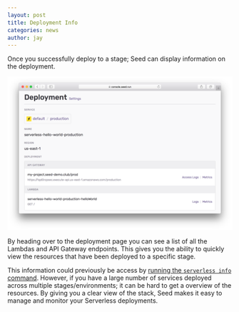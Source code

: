 ```yaml
---
layout: post
title: Deployment Info
categories: news
author: jay
---
```


Once you successfully deploy to a stage; Seed can display information on the deployment. 

![View Deployment](/assets/blog/deployment-info/deployment-info.png)

By heading over to the deployment page you can see a list of all the Lambdas and API Gateway endpoints. This gives you the ability to quickly view the resources that have been deployed to a specific stage.

This information could previously be access by [running the `serverless info` command](https://serverless.com/framework/docs/providers/aws/cli-reference/info/). However, if you have a large number of services deployed across multiple stages/environments; it can be hard to get a overview of the resources. By giving you a clear view of the stack, Seed makes it easy to manage and monitor your Serverless deployments.
